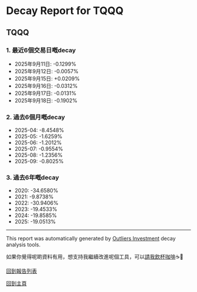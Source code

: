 # Decay Report for TQQQ

## TQQQ

### 1. 最近6個交易日嘅decay

- 2025年9月11日: -0.1299%
- 2025年9月12日: -0.0057%
- 2025年9月15日: +0.0209%
- 2025年9月16日: -0.0312%
- 2025年9月17日: -0.0131%
- 2025年9月18日: -0.1902%

### 2. 過去6個月嘅decay

- 2025-04: -8.4548%
- 2025-05: -1.6259%
- 2025-06: -1.2012%
- 2025-07: -0.9554%
- 2025-08: -1.2356%
- 2025-09: -0.8025%

### 3. 過去6年嘅decay

- 2020: -34.6580%
- 2021: -9.8738%
- 2022: -30.9406%
- 2023: -19.4533%
- 2024: -19.8585%
- 2025: -19.0513%

------------------------------
This report was automatically generated by [Outliers Investment](https://outliersecon.github.io/Outliers-Investment/) decay analysis tools.

如果你覺得呢啲資料有用，想支持我繼續改進呢個工具，可以[請我飲杯咖啡](https://buymeacoffee.com/outliersecon)☕🙏

[回到報告列表](https://outliersecon.github.io/Outliers-Investment/reports/reports_public)

[回到主頁](https://outliersecon.github.io/Outliers-Investment/)